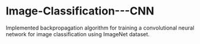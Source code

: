 # Image-Classification---CNN
Implemented backpropagation algorithm for training a convolutional neural network for image classification using ImageNet dataset.
